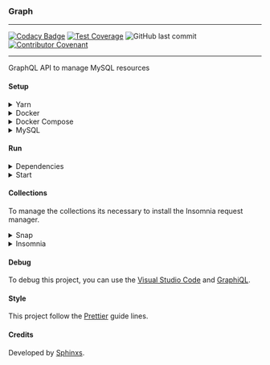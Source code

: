 ### Graph

---

[![Codacy Badge](https://api.codacy.com/project/badge/Grade/fe6a3cb9ff634640afd1336755d68cb2)](https://www.codacy.com/app/Sphinxs/Graph?utm_source=github.com&amp;utm_medium=referral&amp;utm_content=Sphinxs/Graph&amp;utm_campaign=Badge_Grade)  [![Test Coverage](https://api.codeclimate.com/v1/badges/2e94725148c871f8bbaf/test_coverage)](https://codeclimate.com/github/Sphinxs/Graph/test_coverage) ![GitHub last commit](https://img.shields.io/github/last-commit/sphinxs/graph.svg) [![Contributor Covenant](https://img.shields.io/badge/Contributor%20Covenant-v1.4%20adopted-ff69b4.svg)]([code-of-conduct.md](https://www.contributor-covenant.org/version/1/4/code-of-conduct))

---

GraphQL API to manage MySQL resources

#### Setup

<details>
<summary>Yarn</summary>
Configure the repository:

```sh
curl -sS https://dl.yarnpkg.com/debian/pubkey.gpg | sudo apt-key add -

echo "deb https://dl.yarnpkg.com/debian/ stable main" | sudo tee /etc/apt/sources.list.d/yarn.list
```

Install the Yarn:

```sh
sudo apt-get update && sudo apt-get install yarn
```
</details>

<details>
<summary>Docker</summary>
Install the Docker container:

```sh
sudo apt install docker.io
```

Add the Docker to the system group:

```sh
sudo groupadd docker
```
</details>

<details>
<summary>Docker Compose</summary>
Install the Docker Compose:

```sh
sudo apt install docker-compose
```
</details>

<details>
<summary>MySQL</summary>
Install the MySQL image and create a container:

```sh
docker-compose -f docker-compose.yml up
```

<details>
<summary>Generate Models</summary>
Enter inside the MySQL CLI through the MySQL container:

```sh
docker exec -it database mysql -u root -p
```

Generate the application' models in the database created above:

```sh
yarn sync
```
</details>

<details>
<summary>Generate Data</summary>
Generate the application' models data in the database created before:

```sh
yarn data
```
</details>

After create a database and generate the application' models, set the database configuration in the [config/config.json](./config/config.json) file.

</details>

#### Run

<details>
<summary>Dependencies</summary>
Install the dependencies:

```sh
yarn install
```
</details>

<details>
<summary>Start</summary>
Start the application:

```sh
yarn start
```

Open the [localhost:3000](http://localhost:3000) URL in the browser.
</details>

#### Collections

To manage the collections its necessary to install the Insomnia request manager.

<details>
<summary>Snap</summary>
Install the Snap:

```sh
sudo apt install snapd
```
</details>

<details>
<summary>Insomnia</summary>
Install the Insomnia:

```sh
snap install insomnia
```
</details>

#### Debug

To debug this project, you can use the [Visual Studio Code](https://code.visualstudio.com/) and [GraphiQL](https://github.com/graphql/graphiql).

#### Style

This project follow the [Prettier](https://prettier.io/) guide lines.

#### Credits

Developed by [Sphinxs](https://github.com/Sphinxs).